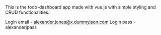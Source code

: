 This is the todo-dashboard app made with vue.js with simple styling and CRUD functionalities. 

Login email - alexander.jones@x.dummyjson.com
Login pass - alexanderjpass

